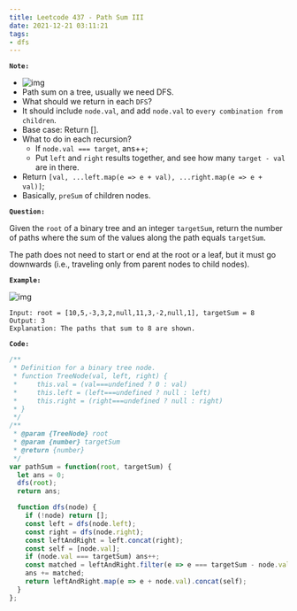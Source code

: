 ```yaml
---
title: Leetcode 437 - Path Sum III
date: 2021-12-21 03:11:21
tags:
- dfs
---
```

**`Note:`**
- ![img](https://i.imgur.com/89Szp8o.png)
- Path sum on a tree, usually we need DFS.
- What should we return in each `DFS`?
- It should include `node.val`, and add `node.val` to `every combination from children`.
- Base case: Return [].
- What to do in each recursion?
  - If `node.val === target`, ans++;
  - Put `left` and `right` results together, and see how many `target - val` are in there.
- Return `[val, ...left.map(e => e + val), ...right.map(e => e + val)]`; 
- Basically, `preSum` of children nodes.

**`Question:`**

Given the `root` of a binary tree and an integer `targetSum`, return the number of paths where the sum of the values along the path equals `targetSum`.

The path does not need to start or end at the root or a leaf, but it must go downwards (i.e., traveling only from parent nodes to child nodes).

**`Example:`**

![img](https://assets.leetcode.com/uploads/2021/04/09/pathsum3-1-tree.jpg)
```
Input: root = [10,5,-3,3,2,null,11,3,-2,null,1], targetSum = 8
Output: 3
Explanation: The paths that sum to 8 are shown.
```

**`Code:`**
```javascript
/**
 * Definition for a binary tree node.
 * function TreeNode(val, left, right) {
 *     this.val = (val===undefined ? 0 : val)
 *     this.left = (left===undefined ? null : left)
 *     this.right = (right===undefined ? null : right)
 * }
 */
/**
 * @param {TreeNode} root
 * @param {number} targetSum
 * @return {number}
 */
var pathSum = function(root, targetSum) {
  let ans = 0;
  dfs(root);
  return ans;

  function dfs(node) {
    if (!node) return [];
    const left = dfs(node.left);
    const right = dfs(node.right);
    const leftAndRight = left.concat(right);
    const self = [node.val];
    if (node.val === targetSum) ans++;
    const matched = leftAndRight.filter(e => e === targetSum - node.val).length;
    ans += matched;
    return leftAndRight.map(e => e + node.val).concat(self);
  }
};
```